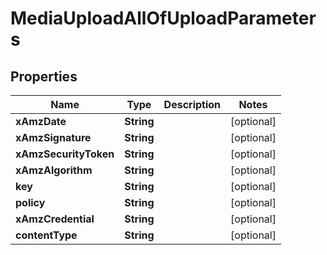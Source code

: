 

# MediaUploadAllOfUploadParameters

## Properties

Name | Type | Description | Notes
------------ | ------------- | ------------- | -------------
**xAmzDate** | **String** |  |  [optional]
**xAmzSignature** | **String** |  |  [optional]
**xAmzSecurityToken** | **String** |  |  [optional]
**xAmzAlgorithm** | **String** |  |  [optional]
**key** | **String** |  |  [optional]
**policy** | **String** |  |  [optional]
**xAmzCredential** | **String** |  |  [optional]
**contentType** | **String** |  |  [optional]




